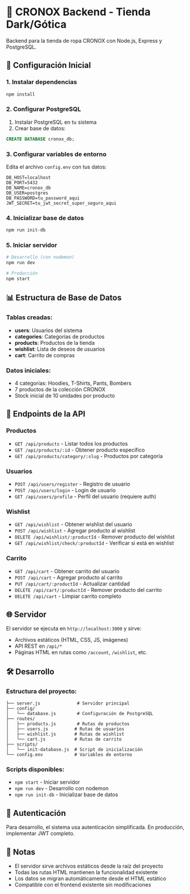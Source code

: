 # 🖤 CRONOX Backend - Tienda Dark/Gótica

Backend para la tienda de ropa CRONOX con Node.js, Express y PostgreSQL.

## 🚀 Configuración Inicial

### 1. Instalar dependencias
```bash
npm install
```

### 2. Configurar PostgreSQL
1. Instalar PostgreSQL en tu sistema
2. Crear base de datos:
```sql
CREATE DATABASE cronox_db;
```

### 3. Configurar variables de entorno
Edita el archivo `config.env` con tus datos:
```env
DB_HOST=localhost
DB_PORT=5432
DB_NAME=cronox_db
DB_USER=postgres
DB_PASSWORD=tu_password_aqui
JWT_SECRET=tu_jwt_secret_super_seguro_aqui
```

### 4. Inicializar base de datos
```bash
npm run init-db
```

### 5. Iniciar servidor
```bash
# Desarrollo (con nodemon)
npm run dev

# Producción
npm start
```

## 📊 Estructura de Base de Datos

### Tablas creadas:
- **users**: Usuarios del sistema
- **categories**: Categorías de productos
- **products**: Productos de la tienda
- **wishlist**: Lista de deseos de usuarios
- **cart**: Carrito de compras

### Datos iniciales:
- 4 categorías: Hoodies, T-Shirts, Pants, Bombers
- 7 productos de la colección CRONOX
- Stock inicial de 10 unidades por producto

## 🔗 Endpoints de la API

### Productos
- `GET /api/products` - Listar todos los productos
- `GET /api/products/:id` - Obtener producto específico
- `GET /api/products/category/:slug` - Productos por categoría

### Usuarios
- `POST /api/users/register` - Registro de usuario
- `POST /api/users/login` - Login de usuario
- `GET /api/users/profile` - Perfil del usuario (requiere auth)

### Wishlist
- `GET /api/wishlist` - Obtener wishlist del usuario
- `POST /api/wishlist` - Agregar producto al wishlist
- `DELETE /api/wishlist/:productId` - Remover producto del wishlist
- `GET /api/wishlist/check/:productId` - Verificar si está en wishlist

### Carrito
- `GET /api/cart` - Obtener carrito del usuario
- `POST /api/cart` - Agregar producto al carrito
- `PUT /api/cart/:productId` - Actualizar cantidad
- `DELETE /api/cart/:productId` - Remover producto del carrito
- `DELETE /api/cart` - Limpiar carrito completo

## 🌐 Servidor

El servidor se ejecuta en `http://localhost:3000` y sirve:
- Archivos estáticos (HTML, CSS, JS, imágenes)
- API REST en `/api/*`
- Páginas HTML en rutas como `/account`, `/wishlist`, etc.

## 🛠️ Desarrollo

### Estructura del proyecto:
```
├── server.js              # Servidor principal
├── config/
│   └── database.js        # Configuración de PostgreSQL
├── routes/
│   ├── products.js        # Rutas de productos
│   ├── users.js          # Rutas de usuarios
│   ├── wishlist.js       # Rutas de wishlist
│   └── cart.js           # Rutas de carrito
├── scripts/
│   └── init-database.js  # Script de inicialización
└── config.env            # Variables de entorno
```

### Scripts disponibles:
- `npm start` - Iniciar servidor
- `npm run dev` - Desarrollo con nodemon
- `npm run init-db` - Inicializar base de datos

## 🔐 Autenticación

Para desarrollo, el sistema usa autenticación simplificada. En producción, implementar JWT completo.

## 📝 Notas

- El servidor sirve archivos estáticos desde la raíz del proyecto
- Todas las rutas HTML mantienen la funcionalidad existente
- Los datos se migran automáticamente desde el HTML estático
- Compatible con el frontend existente sin modificaciones
